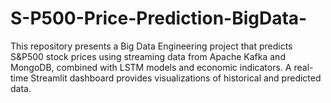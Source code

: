 # S-P500-Price-Prediction-BigData-
This repository presents a Big Data Engineering project that predicts S&amp;P500 stock prices using streaming data from Apache Kafka and MongoDB, combined with LSTM models and economic indicators. A real-time Streamlit dashboard provides visualizations of historical and predicted data.
